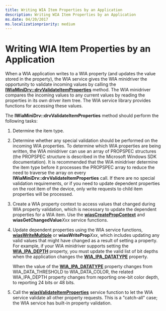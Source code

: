 ```yaml
---
title: Writing WIA Item Properties by an Application
description: Writing WIA Item Properties by an Application
ms.date: 04/20/2017
ms.localizationpriority: medium
---
```


# Writing WIA Item Properties by an Application





When a WIA application writes to a WIA property (and updates the value stored in the property), the WIA service gives the WIA minidriver the opportunity to validate incoming values by calling the [**IWiaMiniDrv::drvValidateItemProperties**](/windows-hardware/drivers/ddi/wiamindr_lh/nf-wiamindr_lh-iwiaminidrv-drvvalidateitemproperties) method. The WIA minidriver compares the incoming values to any current values by reading the properties in its own driver item tree. The WIA service library provides functions for accessing these values.

The **IWiaMiniDrv::drvValidateItemProperties** method should perform the following tasks:

1.  Determine the item type.

2.  Determine whether any special validation should be performed on the incoming WIA properties. To determine which WIA properties are being written, the WIA minidriver can use an array of PROPSPEC structures (the PROPSPEC structure is described in the Microsoft Windows SDK documentation). It is recommended that the WIA minidriver determine the item type before it processes the PROPSPEC array to reduce the need to traverse the array on every **IWiaMiniDrv::drvValidateItemProperties** call. If there are no special validation requirements, or if you need to update dependent properties on the root item of the device, only write requests to child item properties will be processed.

3.  Create a WIA property context to access values that changed during WIA property validation, which is necessary to update the dependent properties for a WIA item. Use the [**wiasCreatePropContext**](/windows-hardware/drivers/ddi/wiamdef/nf-wiamdef-wiascreatepropcontext) and **wiasGetChangedValue***Xxx* service functions.

4.  Update dependent properties using the WIA service functions, [**wiasWriteMultiple**](/windows-hardware/drivers/ddi/wiamdef/nf-wiamdef-wiaswritemultiple) or **wiasWriteProp***Xxx*, which includes updating any valid values that might have changed as a result of setting a property. For example, if your WIA minidriver supports setting the [**WIA\_IPA\_DEPTH**](./wia-ipa-depth.md) property, you must update the valid list of bit depths when the application changes the [**WIA\_IPA\_DATATYPE**](./wia-ipa-datatype.md) property.

    When the value of the [**WIA\_IPA\_DATATYPE**](./wia-ipa-datatype.md) property changes from WIA\_DATA\_THRESHOLD to WIA\_DATA\_COLOR, the related WIA\_IPA\_DEPTH property changes from reporting one-bit color depth, to reporting 24 bits or 48 bits.

5.  Call the [**wiasValidateItemProperties**](/windows-hardware/drivers/ddi/wiamdef/nf-wiamdef-wiasvalidateitemproperties) service function to let the WIA service validate all other property requests. This is a "catch-all" case; the WIA service has built-in property validation.

 

